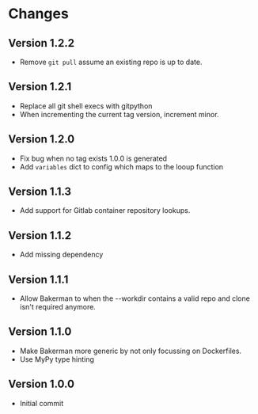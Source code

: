 # Changes

## Version 1.2.2

- Remove `git pull` assume an existing repo is up to date.

## Version 1.2.1

- Replace all git shell execs with gitpython
- When incrementing the current tag version, increment minor.

## Version 1.2.0

- Fix bug when no tag exists 1.0.0 is generated
- Add `variables` dict to config which maps to the looup function

## Version 1.1.3

- Add support for Gitlab container repository lookups.

## Version 1.1.2

- Add missing dependency

## Version 1.1.1

- Allow Bakerman to when the --workdir contains a valid repo and clone isn't
  required anymore.

## Version 1.1.0

- Make Bakerman more generic by not only focussing on Dockerfiles.
- Use MyPy type hinting

## Version 1.0.0

- Initial commit
